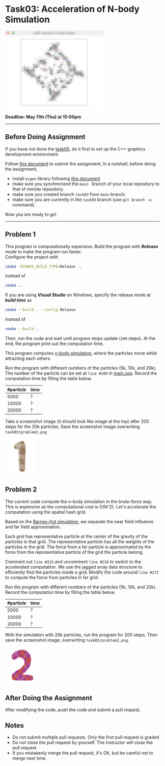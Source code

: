 # Task03: Acceleration of N-body Simulation

![preview](preview.png)

**Deadline: May 11th (Thu) at 15:00pm**

----

## Before Doing Assignment

If you have not done the [task00](../task00), do it first to set up the C++ graphics development environment.

Follow [this document](../doc/submit.md) to submit the assignment, In a nutshell, before doing the assignment,

- install `eigen` library following  [this document](../doc/setup_eigen.md)
- make sure you synchronized the `main ` branch of your local repository  to that of remote repository.
- make sure you created branch `task03` from `main` branch.
- make sure you are currently in the `task03` branch (use `git branch -a` command).

Now you are ready to go!

---

## Problem 1

This program is computationally expensive. Build the program with ***Release*** mode to make the program run faster.  
Configure the project with 
```bash
cmake -DCMAKE_BUILD_TYPE=Release ..
```
instead of
```bash
cmake ..
```

If you are using ***Visual Studio*** on Windows, specify the release mode at ***build time*** as

```bash
cmake --build . --config Release
```
instead of

```bash
cmake --build .
```

Then, run the code and wait until program stops update (`200` steps).
At the end, the program print out the computation time.

This program computes [n-body simulation](https://en.wikipedia.org/wiki/N-body_simulation), where the particles move while attracting each others.

Run the program with different numbers of the particles (5k, 10k, and 20k).
The number of the particle can be set at `line #189`  in [main.cpp](main.cpp).
Record the computation time by filling the table below.     

| #particle | time |
| --- | --- |
| 5000 | ? |
| 10000 | ? |
| 20000 | ? |


Take a screenshot image (it should look like image at the top) after 200 steps for the 20k particles. 
Save the screenshot image overwriting `task03/problem1.png`


![problem1](problem1.png)

## Problem 2

The current code compute the n-body simulation in the brute-force way. 
This is expensive as the computational cost is O(N^2). 
Let's accelerate the computation using the spatial hash grid.

Based on the [Barnes-Hut simulation](https://en.wikipedia.org/wiki/Barnes%E2%80%93Hut_simulation), 
we separate the near field influence and far field approximation.

Each grid has representative particle at the center of the gravity of the particles in that grid.
The representative particle has all the weights of the particles in the grid. 
The force from a far particle is approximated by the force from the representative particle of the grid the particle belong.

Comment out `line #215` and uncomment `line #216` to switch to the accelerated computation.
We use the jagged array data structure to efficiently find the particles inside a grid.
Modify the code around `line #172` to compute the force from particles in far grid.

Run the program with different numbers of the particles (5k, 10k, and 20k). 
Record the computation time by filling the table below.

| #particle | time |
| --- | --- |
| 5000 | ? |
| 10000 | ? |
| 20000 | ? |

With the simulation with 20k particles, run the program for 200 steps. 
Then save the screenshot image, overwriting `task03/problem2.png`.

![problem2](problem2.png)


## After Doing the Assignment

After modifying the code, push the code and submit a pull request.




## Notes

- Do not submit multiple pull requests. Only the first pull request is graded
- Do not close the pull request by yourself. The instructor will close the pull request
- If you mistakenly merge the pull request, it's OK, but be careful not to merge next time. 
